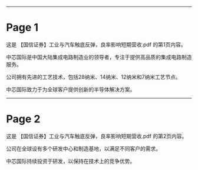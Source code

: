

---

# Page 1

这是 【国信证券】工业与汽车触底反弹，良率影响短期营收.pdf 的第1页内容。

中芯国际是中国大陆集成电路制造业的领导者，专注于提供高品质的集成电路制造服务。

公司拥有先进的工艺技术，包括28纳米、14纳米、12纳米和7纳米工艺节点。

中芯国际致力于为全球客户提供创新的半导体解决方案。

---

# Page 2

这是 【国信证券】工业与汽车触底反弹，良率影响短期营收.pdf 的第2页内容。

公司在全球设有多个研发中心和制造基地，以满足不同客户的需求。

中芯国际持续投资于研发，以保持在技术上的竞争优势。